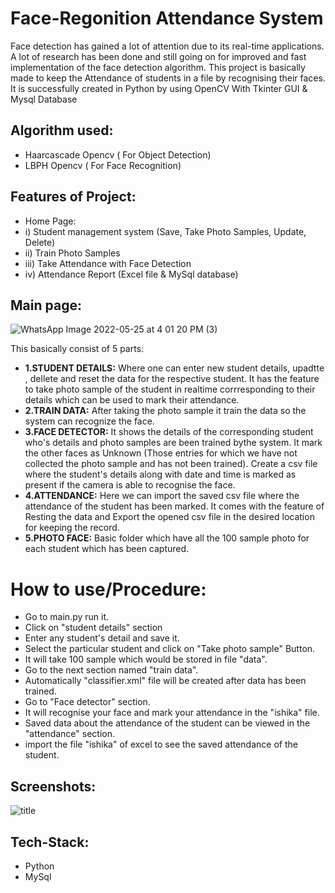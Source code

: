 # Face-Regonition Attendance System

Face detection has gained a lot of attention due to its real-time applications. A lot of research has been done and still going on for improved and fast implementation of the face detection algorithm.
This project is basically made to keep the Attendance of students in a file by recognising their faces.
It is successfully created in Python by using OpenCV With Tkinter GUI & Mysql Database

## Algorithm used:

- Haarcascade Opencv ( For Object Detection)
- LBPH Opencv ( For Face Recognition)

## Features of Project:

- Home Page:
- i) Student management system (Save, Take Photo Samples, Update, Delete)
- ii) Train Photo Samples
- iii) Take Attendance with Face Detection
- iv) Attendance Report (Excel file & MySql database)

## Main page:

![WhatsApp Image 2022-05-25 at 4 01 20 PM (3)](https://user-images.githubusercontent.com/86921052/170713884-5c081c2f-8c95-4726-9837-eac52433e7ea.jpeg)

This basically consist of 5 parts:

- **1.STUDENT DETAILS:** Where one can enter new student details, upadtte , dellete and reset the data for the respective student.
  It has the feature to take photo sample of the student in realtime corrresponding to their details which can be used to mark their attendance.
- **2.TRAIN DATA:** After taking the photo sample it train the data so the system can recognize the face.
- **3.FACE DETECTOR:** It shows the details of the corresponding student who's details and photo samples are been trained bythe system.
  It mark the other faces as Unknown (Those entries for which we have not collected the photo sample and has not been trained).
  Create a csv file where the student's details along with date and time is marked as present if the camera is able to recognise the face.
- **4.ATTENDANCE:** Here we can import the saved csv file where the attendance of the student has been marked.
  It comes with the feature of Resting the data and Export the opened csv file in the desired location for keeping the record.
- **5.PHOTO FACE:** Basic folder which have all the 100 sample photo for each student which has been captured.

# How to use/Procedure:

- Go to main.py run it.
- Click on "student details" section
- Enter any student's detail and save it.
- Select the particular student and click on "Take photo sample" Button.
- It will take 100 sample which would be stored in file "data".
- Go to the next section named "train data".
- Automatically "classifier.xml" file will be created after data has been trained.
- Go to "Face detector" section.
- It will recognise your face and mark your attendance in the "ishika" file.
- Saved data about the attendance of the student can be viewed in the "attendance" section.
- import the file "ishika" of excel to see the saved attendance of the student.

## Screenshots:

![title](https://user-images.githubusercontent.com/86921052/170762241-546293fb-c562-489f-9cef-edba4c760569.jpg)

## Tech-Stack:

- Python
- MySql
